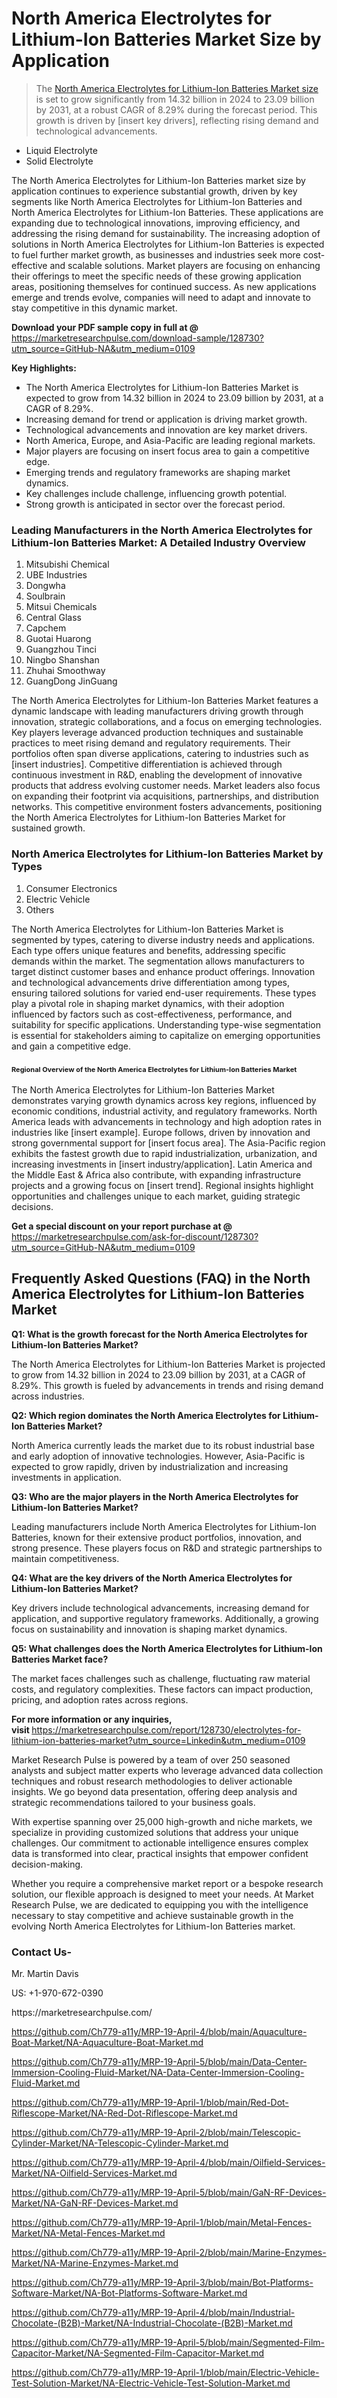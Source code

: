 <h1>North America Electrolytes for Lithium-Ion Batteries Market&nbsp;Size by Application</h1><blockquote><p>The <a href="https://marketresearchpulse.com/download-sample/128730?utm_source=GitHub-NA&amp;utm_medium=0109">North America Electrolytes for Lithium-Ion Batteries Market size</a> is set to grow significantly from 14.32 billion in 2024 to 23.09 billion by 2031, at a robust CAGR of 8.29% during the forecast period. This growth is driven by [insert key drivers], reflecting rising demand and technological advancements.</p></blockquote><ul><li>Liquid Electrolyte<li> Solid Electrolyte</li></ul><p>The North America Electrolytes for Lithium-Ion Batteries market size by application continues to experience substantial growth, driven by key segments like North America Electrolytes for Lithium-Ion Batteries and North America Electrolytes for Lithium-Ion Batteries. These applications are expanding due to technological innovations, improving efficiency, and addressing the rising demand for sustainability. The increasing adoption of solutions in North America Electrolytes for Lithium-Ion Batteries is expected to fuel further market growth, as businesses and industries seek more cost-effective and scalable solutions. Market players are focusing on enhancing their offerings to meet the specific needs of these growing application areas, positioning themselves for continued success. As new applications emerge and trends evolve, companies will need to adapt and innovate to stay competitive in this dynamic market.</p><p><strong>Download your PDF sample copy in full at @ </strong><a href="https://marketresearchpulse.com/download-sample/128730?utm_source=GitHub-NA&amp;utm_medium=0109">https://marketresearchpulse.com/download-sample/128730?utm_source=GitHub-NA&amp;utm_medium=0109</a></p><p><strong>Key Highlights: </strong></p><ul><li>The North America Electrolytes for Lithium-Ion Batteries Market is expected to grow from 14.32 billion in 2024 to 23.09 billion by 2031, at a CAGR of 8.29%.</li><li>Increasing demand for trend or application is driving market growth.</li><li>Technological advancements and innovation are key market drivers.</li><li>North America, Europe, and Asia-Pacific are leading regional markets.</li><li>Major players are focusing on insert focus area to gain a competitive edge.</li><li>Emerging trends and regulatory frameworks are shaping market dynamics.</li><li>Key challenges include challenge, influencing growth potential.</li><li>Strong growth is anticipated in sector over the forecast period.</li></ul><h3>Leading Manufacturers in the North America Electrolytes for Lithium-Ion Batteries Market: A Detailed Industry Overview</h3><ol><li>Mitsubishi Chemical</li><li>UBE Industries</li><li>Dongwha</li><li>Soulbrain</li><li>Mitsui Chemicals</li><li>Central Glass</li><li>Capchem</li><li>Guotai Huarong</li><li>Guangzhou Tinci</li><li>Ningbo Shanshan</li><li>Zhuhai Smoothway</li><li>GuangDong JinGuang</li></ol><div class="flex max-w-full flex-col flex-grow"><div class="min-h-8 text-message flex w-full flex-col items-end gap-2 whitespace-normal break-words [.text-message+&amp;]:mt-5" dir="auto" data-message-author-role="assistant" data-message-id="fd8432e4-4910-450d-b182-61b7bfb0a01f" data-message-model-slug="gpt-4o"><div class="flex w-full flex-col gap-1 empty:hidden first:pt-[3px]"><div class="markdown prose w-full break-words dark:prose-invert light"><p>The North America Electrolytes for Lithium-Ion Batteries Market features a dynamic landscape with leading manufacturers driving growth through innovation, strategic collaborations, and a focus on emerging technologies. Key players leverage advanced production techniques and sustainable practices to meet rising demand and regulatory requirements. Their portfolios often span diverse applications, catering to industries such as [insert industries]. Competitive differentiation is achieved through continuous investment in R&amp;D, enabling the development of innovative products that address evolving customer needs. Market leaders also focus on expanding their footprint via acquisitions, partnerships, and distribution networks. This competitive environment fosters advancements, positioning the North America Electrolytes for Lithium-Ion Batteries Market for sustained growth.</p></div></div></div></div><h3>North America Electrolytes for Lithium-Ion Batteries Market by Types</h3><ol><li>Consumer Electronics<li> Electric Vehicle<li> Others</li></ol><div class="flex max-w-full flex-col flex-grow"><div class="min-h-8 text-message flex w-full flex-col items-end gap-2 whitespace-normal break-words [.text-message+&amp;]:mt-5" dir="auto" data-message-author-role="assistant" data-message-id="084470be-0bb7-4664-bddf-5156b4f41249" data-message-model-slug="gpt-4o-mini"><div class="flex w-full flex-col gap-1 empty:hidden first:pt-[3px]"><div class="markdown prose w-full break-words dark:prose-invert light"><p>The North America Electrolytes for Lithium-Ion Batteries Market is segmented by types, catering to diverse industry needs and applications. Each type offers unique features and benefits, addressing specific demands within the market. The segmentation allows manufacturers to target distinct customer bases and enhance product offerings. Innovation and technological advancements drive differentiation among types, ensuring tailored solutions for varied end-user requirements. These types play a pivotal role in shaping market dynamics, with their adoption influenced by factors such as cost-effectiveness, performance, and suitability for specific applications. Understanding type-wise segmentation is essential for stakeholders aiming to capitalize on emerging opportunities and gain a competitive edge.</p></div></div></div></div><h3><span style="font-size: 11px;">Regional Overview of the North America Electrolytes for Lithium-Ion Batteries Market</span></h3><div class="flex max-w-full flex-col flex-grow"><div class="min-h-8 text-message flex w-full flex-col items-end gap-2 whitespace-normal break-words [.text-message+&amp;]:mt-5" dir="auto" data-message-author-role="assistant" data-message-id="e9038762-ce64-4e30-91c9-9bd413514231" data-message-model-slug="gpt-4o-mini"><div class="flex w-full flex-col gap-1 empty:hidden first:pt-[3px]"><div class="markdown prose w-full break-words dark:prose-invert light"><p>The North America Electrolytes for Lithium-Ion Batteries Market demonstrates varying growth dynamics across key regions, influenced by economic conditions, industrial activity, and regulatory frameworks. North America leads with advancements in technology and high adoption rates in industries like [insert example]. Europe follows, driven by innovation and strong governmental support for [insert focus area]. The Asia-Pacific region exhibits the fastest growth due to rapid industrialization, urbanization, and increasing investments in [insert industry/application]. Latin America and the Middle East &amp; Africa also contribute, with expanding infrastructure projects and a growing focus on [insert trend]. Regional insights highlight opportunities and challenges unique to each market, guiding strategic decisions.</p></div></div></div></div><p><strong>Get a special discount on your report purchase at @ </strong><a href="https://marketresearchpulse.com/ask-for-discount/128730?utm_source=GitHub-NA&amp;utm_medium=0109">https://marketresearchpulse.com/ask-for-discount/128730?utm_source=GitHub-NA&amp;utm_medium=0109</a></p><h2>Frequently Asked Questions (FAQ) in the North America Electrolytes for Lithium-Ion Batteries Market</h2><p><strong>Q1: What is the growth forecast for the North America Electrolytes for Lithium-Ion Batteries Market?</strong></p><p>The North America Electrolytes for Lithium-Ion Batteries Market is projected to grow from 14.32 billion in 2024 to 23.09 billion by 2031, at a CAGR of 8.29%. This growth is fueled by advancements in trends and rising demand across industries.</p><p><strong>Q2: Which region dominates the North America Electrolytes for Lithium-Ion Batteries Market?</strong></p><p>North America currently leads the market due to its robust industrial base and early adoption of innovative technologies. However, Asia-Pacific is expected to grow rapidly, driven by industrialization and increasing investments in application.</p><p><strong>Q3: Who are the major players in the North America Electrolytes for Lithium-Ion Batteries Market?</strong></p><p>Leading manufacturers include North America Electrolytes for Lithium-Ion Batteries, known for their extensive product portfolios, innovation, and strong presence. These players focus on R&amp;D and strategic partnerships to maintain competitiveness.</p><p><strong>Q4: What are the key drivers of the North America Electrolytes for Lithium-Ion Batteries Market?</strong></p><p>Key drivers include technological advancements, increasing demand for application, and supportive regulatory frameworks. Additionally, a growing focus on sustainability and innovation is shaping market dynamics.</p><p><strong>Q5: What challenges does the North America Electrolytes for Lithium-Ion Batteries Market face?</strong></p><p>The market faces challenges such as challenge, fluctuating raw material costs, and regulatory complexities. These factors can impact production, pricing, and adoption rates across regions.</p><p><strong>For more information or any inquiries, visit&nbsp;</strong><a href="https://marketresearchpulse.com/report/128730/electrolytes-for-lithium-ion-batteries-market?utm_source=Linkedin&utm_medium=0109">https://marketresearchpulse.com/report/128730/electrolytes-for-lithium-ion-batteries-market?utm_source=Linkedin&utm_medium=0109</a></p><p>Market Research Pulse is powered by a team of over 250 seasoned analysts and subject matter experts who leverage advanced data collection techniques and robust research methodologies to deliver actionable insights. We go beyond data presentation, offering deep analysis and strategic recommendations tailored to your business goals.</p><p>With expertise spanning over 25,000 high-growth and niche markets, we specialize in providing customized solutions that address your unique challenges. Our commitment to actionable intelligence ensures complex data is transformed into clear, practical insights that empower confident decision-making.</p><p>Whether you require a comprehensive market report or a bespoke research solution, our flexible approach is designed to meet your needs. At Market Research Pulse, we are dedicated to equipping you with the intelligence necessary to stay competitive and achieve sustainable growth in the evolving North America Electrolytes for Lithium-Ion Batteries market.</p><h3><strong>Contact Us-</strong></h3><p>Mr. Martin Davis</p><p>US: +1-970-672-0390</p><p>https://marketresearchpulse.com/</p><p><a href="https://github.com/Ch779-a11y/MRP-19-April-4/blob/main/Aquaculture-Boat-Market/NA-Aquaculture-Boat-Market.md">https://github.com/Ch779-a11y/MRP-19-April-4/blob/main/Aquaculture-Boat-Market/NA-Aquaculture-Boat-Market.md</a></p><p><a href="https://github.com/Ch779-a11y/MRP-19-April-5/blob/main/Data-Center-Immersion-Cooling-Fluid-Market/NA-Data-Center-Immersion-Cooling-Fluid-Market.md">https://github.com/Ch779-a11y/MRP-19-April-5/blob/main/Data-Center-Immersion-Cooling-Fluid-Market/NA-Data-Center-Immersion-Cooling-Fluid-Market.md</a></p><p><a href="https://github.com/Ch779-a11y/MRP-19-April-1/blob/main/Red-Dot-Riflescope-Market/NA-Red-Dot-Riflescope-Market.md">https://github.com/Ch779-a11y/MRP-19-April-1/blob/main/Red-Dot-Riflescope-Market/NA-Red-Dot-Riflescope-Market.md</a></p><p><a href="https://github.com/Ch779-a11y/MRP-19-April-2/blob/main/Telescopic-Cylinder-Market/NA-Telescopic-Cylinder-Market.md">https://github.com/Ch779-a11y/MRP-19-April-2/blob/main/Telescopic-Cylinder-Market/NA-Telescopic-Cylinder-Market.md</a></p><p><a href="https://github.com/Ch779-a11y/MRP-19-April-4/blob/main/Oilfield-Services-Market/NA-Oilfield-Services-Market.md">https://github.com/Ch779-a11y/MRP-19-April-4/blob/main/Oilfield-Services-Market/NA-Oilfield-Services-Market.md</a></p><p><a href="https://github.com/Ch779-a11y/MRP-19-April-5/blob/main/GaN-RF-Devices-Market/NA-GaN-RF-Devices-Market.md">https://github.com/Ch779-a11y/MRP-19-April-5/blob/main/GaN-RF-Devices-Market/NA-GaN-RF-Devices-Market.md</a></p><p><a href="https://github.com/Ch779-a11y/MRP-19-April-1/blob/main/Metal-Fences-Market/NA-Metal-Fences-Market.md">https://github.com/Ch779-a11y/MRP-19-April-1/blob/main/Metal-Fences-Market/NA-Metal-Fences-Market.md</a></p><p><a href="https://github.com/Ch779-a11y/MRP-19-April-2/blob/main/Marine-Enzymes-Market/NA-Marine-Enzymes-Market.md">https://github.com/Ch779-a11y/MRP-19-April-2/blob/main/Marine-Enzymes-Market/NA-Marine-Enzymes-Market.md</a></p><p><a href="https://github.com/Ch779-a11y/MRP-19-April-3/blob/main/Bot-Platforms-Software-Market/NA-Bot-Platforms-Software-Market.md">https://github.com/Ch779-a11y/MRP-19-April-3/blob/main/Bot-Platforms-Software-Market/NA-Bot-Platforms-Software-Market.md</a></p><p><a href="https://github.com/Ch779-a11y/MRP-19-April-4/blob/main/Industrial-Chocolate-(B2B)-Market/NA-Industrial-Chocolate-(B2B)-Market.md">https://github.com/Ch779-a11y/MRP-19-April-4/blob/main/Industrial-Chocolate-(B2B)-Market/NA-Industrial-Chocolate-(B2B)-Market.md</a></p><p><a href="https://github.com/Ch779-a11y/MRP-19-April-5/blob/main/Segmented-Film-Capacitor-Market/NA-Segmented-Film-Capacitor-Market.md">https://github.com/Ch779-a11y/MRP-19-April-5/blob/main/Segmented-Film-Capacitor-Market/NA-Segmented-Film-Capacitor-Market.md</a></p><p><a href="https://github.com/Ch779-a11y/MRP-19-April-1/blob/main/Electric-Vehicle-Test-Solution-Market/NA-Electric-Vehicle-Test-Solution-Market.md">https://github.com/Ch779-a11y/MRP-19-April-1/blob/main/Electric-Vehicle-Test-Solution-Market/NA-Electric-Vehicle-Test-Solution-Market.md</a></p>
